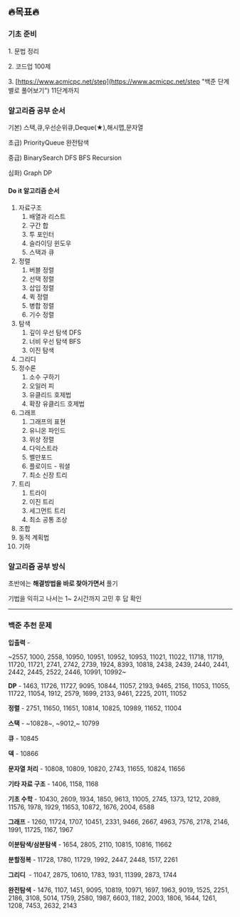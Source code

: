## 🔥목표🔥


### **기초 준비**

1\. 문법 정리

2\. 코드업 100제

3\. [https://www.acmicpc.net/step](https://www.acmicpc.net/step "백준 단계별로 풀어보기") 11단계까지

### **알고리즘 공부 순서**

기본) 스택,큐,우선순위큐,Deque(★),해시맵,문자열

초급) PriorityQueue 완전탐색

중급) BinarySearch DFS BFS Recursion

심화) Graph DP

#### **Do it 알고리즘 순서**

1.  자료구조
    1.  배열과 리스트
    2.  구간 합
    3.  투 포인터
    4.  슬라이딩 윈도우
    5.  스택과 큐
2.  정렬
    1.  버블 정렬
    2.  선택 정렬
    3.  삽입 정렬
    4.  퀵 정렬
    5.  병합 정렬
    6.  기수 정렬
3.  탐색
    1.  깊이 우선 탐색 DFS
    2.  너비 우선 탐색 BFS
    3.  이진 탐색
4.  그리디
5.  정수론
    1.  소수 구하기
    2.  오일러 피
    3.  유클리드 호제법
    4.  확장 유클리드 호제법
6.  그래프
    1.  그래프의 표현
    2.  유니온 파인드
    3.  위상 정렬
    4.  다익스트라
    5.  벨만포드
    6.  플로이드 - 워셜
    7.  최소 신장 트리
7.  트리
    1.  트라이
    2.  이진 트리
    3.  세그먼트 트리
    4.  최소 공통 조상
8.  조합
9.  동적 계획법
10.  기하

### **알고리즘 공부 방식**

초반에는 **해결방법을 바로 찾아가면서** 풀기 

기법을 익히고 나서는 1~ 2시간까지 고민 후 답 확인

---

### **백준 추천 문제**

**입출력** -

~2557, 1000, 2558, 10950, 10951, 10952, 10953, 11021, 11022, 11718, 11719, 11720, 11721, 2741, 2742, 2739, 1924, 8393, 10818, 2438, 2439, 2440, 2441, 2442, 2445, 2522, 2446, 10991, 10992~

**DP** - 1463, 11726, 11727, 9095, 10844, 11057, 2193, 9465, 2156, 11053, 11055, 11722, 11054, 1912, 2579, 1699, 2133, 9461, 2225, 2011, 11052

**정렬** - 2751, 11650, 11651, 10814, 10825, 10989, 11652, 11004

**스택** - ~10828~, ~9012,~ 10799

**큐** - 10845

**덱** - 10866

**문자열 처리** - 10808, 10809, 10820, 2743, 11655, 10824, 11656

**기타 자료 구조** - 1406, 1158, 1168

**기초 수학** - 10430, 2609, 1934, 1850, 9613, 11005, 2745, 1373, 1212, 2089, 11576, 1978, 1929, 11653, 10872, 1676, 2004, 6588

**그래프** - 1260, 11724, 1707, 10451, 2331, 9466, 2667, 4963, 7576, 2178, 2146, 1991, 11725, 1167, 1967

**이분탐색/삼분탐색** - 1654, 2805, 2110, 10815, 10816, 11662

**분할정복** - 11728, 1780, 11729, 1992, 2447, 2448, 1517, 2261

**그리디**  - 11047, 2875, 10610, 1783, 1931, 11399, 2873, 1744

**완전탐색** - 1476, 1107, 1451, 9095, 10819, 10971, 1697, 1963, 9019, 1525, 2251, 2186, 3108, 5014, 1759, 2580, 1987, 6603, 1182, 2003, 1806, 1644, 1261, 1208, 7453, 2632, 2143
